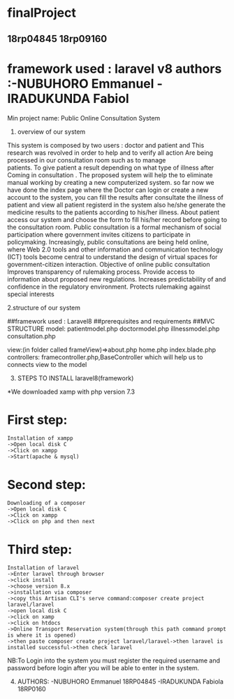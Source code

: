 # finalProject
 18rp04845 18rp09160
----------------------
framework used : laravel v8
authors :-NUBUHORO Emmanuel
         -IRADUKUNDA Fabiol
=====================================================================================================================================
Min project name: Public Online Consultation System

1. overview of our system

This system is composed by two users : doctor  and patient and 
This research was revolved in order to help and to verify all action 
Are  being processed in our consultation room such as to manage  
patients.
To give patient a result  depending on what type of illness  after
Coming in  consultation  . The proposed system will help the 
to  eliminate manual working by creating a new computerized system.
so far now we have done the index page where the Doctor can login or create a new account to the system, you can  fill the results after  consultate  the  illness of patient  and view all patient  registerd in the system  also  he/she generate the  medicine results to the patients according to his/her illness. 
About patient access our system and choose the form to fill his/her record before going to the consultation room.
Public consultation is a formal mechanism of social participation where government invites citizens to participate in policymaking. Increasingly, public consultations are being held online, where Web 2.0 tools and other information and communication technology (ICT) tools become central to understand the design of virtual spaces for government-citizen interaction.
Objective of  online public consultation
Improves transparency of rulemaking process. Provide access to information about proposed new regulations. Increases predictability of and confidence in the regulatory environment. Protects rulemaking against special interests



2.structure of our system

##framework used : Laravel8
##prerequisites and requirements
    ##MVC STRUCTURE
model: patientmodel.php
            doctormodel.php
            illnessmodel.php
	consultation.php

view:(in folder called frameView)=>about.php
                                    home.php
         			index.blade.php
controllers: framecontroller.php,BaseController which will help us  to connects view to the model


3. STEPS TO INSTALL laravel8(framework)
                 
 
*We downloaded xamp with php version 7.3
  # First step:
    Installation of xampp
    ->Open local disk C
    ->Click on xampp
    ->Start(apache & mysql)
   
  # Second step:
    Downloading of a composer
    ->Open local disk C
    ->Click on xampp
    ->Click on php and then next


  # Third step: 
    Installation of laravel
    ->Enter laravel through browser
    ->click install 
    ->choose version 8.x
    ->installation via composer
    ->copy this Artisan CLI's serve command:composer create project laravel/laravel          
    ->open local disk C
    ->click on xamp
    ->click on htdocs
    ->Online Transport Reservation system(through this path command prompt is where it is opened)
    ->then paste composer create project laravel/laravel->then laravel is installed successful->then check laravel
      
NB:To Login into the system you must register the required username and password before login after you will be able to enter in the system.

4. AUTHORS:
-NUBUHORO  Emmanuel 18RP04845
-IRADUKUNDA Fabiola  18RP0160





         
